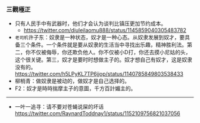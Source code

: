 ### 三觀極正
- 只有人民手中有武器时，他们才会认为谈判比镇压更加节约成本。
  - https://twitter.com/diuleilaomu888/status/1145859040305483782
- `老司机`许子东：奴隶是一种状态，奴才是一种心态。从奴隶发展到奴才，要具备三个条件。一个条件就是要从奴隶的生活当中寻找出乐趣，精神胜利法。第二，你不仅被侮辱，你还欺负他人。你不仅被小D打，你还去摸小尼姑的头，这个很关键。第三，奴才是要时时想做主子的。奴才想自己有奴才，这是奴隶没有的。
https://twitter.com/h5LPyKL7TP6jjop/status/1140785849803538433
- 柳梢青：做奴隶是被动的，做奴才是自己选择的。
- F2：奴才是時時揣摩主子的意圖，千方百計媚主的。
---
- 一叶一追寻：请不要对苍蝇说屎的坏话
https://twitter.com/RaynardToddnay1/status/1152109756821037056